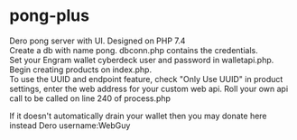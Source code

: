 # pong-plus
Dero pong server with UI. Designed on PHP 7.4  <br />
Create a db with name pong. dbconn.php contains the credentials.  <br />
Set your Engram wallet cyberdeck user and password in walletapi.php. <br />
Begin creating products on index.php. <br />
To use the UUID and endpoint feature, check "Only Use UUID" in product settings, enter the web address for your custom web api. Roll your own api call to be called on line 240 of process.php <br />

If it doesn't automatically drain your wallet then you may donate here instead Dero username:WebGuy

